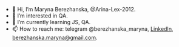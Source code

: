 - 👋 Hi, I’m Maryna Berezhanska, @Arina-Lex-2012.
- 👀 I’m interested in QA.
- 🌱 I’m currently learning JS, QA.
- 📫 How to reach me: telegram @berezhanska_maryna, <a href="https://www.linkedin.com/in/maryna-berezhanska/">LinkedIn</a>, berezhanska.maryna@gmail.com.

<!---
Arina-Lex-2012/Arina-Lex-2012 is a ✨ special ✨ repository because its `README.md` (this file) appears on your GitHub profile.
You can click the Preview link to take a look at your changes.
--->
